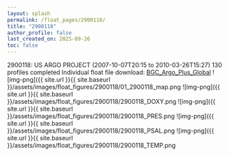 ```yaml
---
layout: splash
permalink: /float_pages/2900118/
title: "2900118"
author_profile: false
last_created_on: 2025-09-26
toc: false
---
```

 
2900118: US ARGO PROJECT (2007-10-07T20:15 to 2010-03-26T15:27)
130 profiles completed
Individual float file download: [BGC_Argo_Plus_Global](https://ftp.soest.hawaii.edu/bgc_argo_plus/Individual_Floats/outliers_removed/2900118_Sprof_processed.nc)
![img-png]({{ site.url }}{{ site.baseurl }}/assets/images/float_figures/2900118/01_2900118_map.png
![img-png]({{ site.url }}{{ site.baseurl }}/assets/images/float_figures/2900118/2900118_DOXY.png
![img-png]({{ site.url }}{{ site.baseurl }}/assets/images/float_figures/2900118/2900118_PRES.png
![img-png]({{ site.url }}{{ site.baseurl }}/assets/images/float_figures/2900118/2900118_PSAL.png
![img-png]({{ site.url }}{{ site.baseurl }}/assets/images/float_figures/2900118/2900118_TEMP.png
